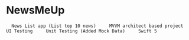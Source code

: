 # NewsMeUp
      News List app (List top 10 news)     MVVM architect based project     UI Testing     Unit Testing (Added Mock Data)     Swift 5
